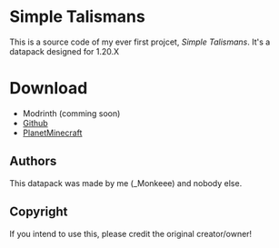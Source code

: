 # Simple Talismans
This is a source code of my ever first projcet, *Simple Talismans*. It's a datapack designed for 1.20.X
# Download
- Modrinth (comming soon)
- [Github](https://github.com/Monkeee-code/simple-talismans/releases/tag/Datapack/texture)
- [PlanetMinecraft](https://www.planetminecraft.com/data-pack/talismans-datappack-1-20-1/)
## Authors
This datapack was made by me (_Monkeee) and nobody else.
## Copyright
If you intend to use this, please credit the original creator/owner!

